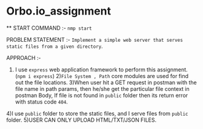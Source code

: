 # Orbo.io_assignment

** START COMMAND :- `nmp start`

PROBLEM STATEMENT :- `Implement a simple web server that serves static files from a given directory`.

APPROACH :-

1) I use `express` web application framework to perform this assignment.(`npm i express`)
2)`File System , Path` core modules are used for find out the file locations.
3)When user hit a GET request in postman with the file name in path params, then he/she get the particular file context in postman Body,
If file is not found in `public` folder then its return error with status code `404`.

4)I use `public` folder to store the static files, and I serve files from `public` folder.
5)USER CAN ONLY UPLOAD HTML/TXT/JSON FILES.